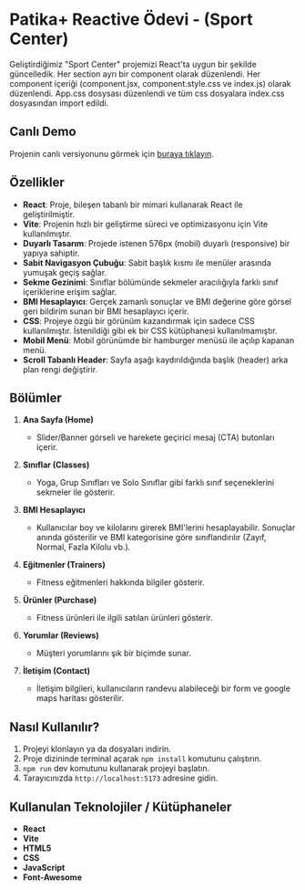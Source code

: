 # Patika+ Reactive Ödevi - (Sport Center)

Geliştirdiğimiz "Sport Center" projemizi React'ta uygun bir şekilde güncelledik. Her section ayrı bir component olarak düzenlendi.
Her component içeriği (component.jsx, component.style.css ve index.js) olarak düzenlendi. App.css dosysası düzenlendi ve tüm css dosyalara index.css dosyasından import edildi.

## Canlı Demo
Projenin canlı versiyonunu görmek için [buraya tıklayın](https://guileless-kulfi-03e2a6.netlify.app/).

## Özellikler

- **React**: Proje, bileşen tabanlı bir mimari kullanarak React ile geliştirilmiştir.
- **Vite**: Projenin hızlı bir geliştirme süreci ve optimizasyonu için Vite kullanılmıştır.
- **Duyarlı Tasarım**: Projede istenen 576px (mobil) duyarlı (responsive) bir yapıya sahiptir.
- **Sabit Navigasyon Çubuğu**: Sabit başlık kısmı ile menüler arasında yumuşak geçiş sağlar.
- **Sekme Gezinimi**: Sınıflar bölümünde sekmeler aracılığıyla farklı sınıf içeriklerine erişim sağlar.
- **BMI Hesaplayıcı**: Gerçek zamanlı sonuçlar ve BMI değerine göre görsel geri bildirim sunan bir BMI hesaplayıcı içerir.
- **CSS**: Projeye özgü bir görünüm kazandırmak için sadece CSS kullanılmıştır. İstenildiği gibi ek bir CSS kütüphanesi kullanılmamıştır.
- **Mobil Menü**: Mobil görünümde bir hamburger menüsü ile açılıp kapanan menü.
- **Scroll Tabanlı Header**: Sayfa aşağı kaydırıldığında başlık (header) arka plan rengi değiştirir.

## Bölümler

1. **Ana Sayfa (Home)**
   - Slider/Banner görseli ve harekete geçirici mesaj (CTA) butonları içerir.
   
2. **Sınıflar (Classes)**
   - Yoga, Grup Sınıfları ve Solo Sınıflar gibi farklı sınıf seçeneklerini sekmeler ile gösterir.

3. **BMI Hesaplayıcı**
   - Kullanıcılar boy ve kilolarını girerek BMI'lerini hesaplayabilir. Sonuçlar anında gösterilir ve BMI kategorisine göre sınıflandırılır (Zayıf, Normal, Fazla Kilolu vb.).

4. **Eğitmenler (Trainers)**
   - Fitness eğitmenleri hakkında bilgiler gösterir.

5. **Ürünler (Purchase)**
   - Fitness ürünleri ile ilgili satılan ürünleri gösterir.

6. **Yorumlar (Reviews)**
   - Müşteri yorumlarını şık bir biçimde sunar.
  
7. **İletişim (Contact)**
   - İletişim bilgileri, kullanıcıların randevu alabileceği bir form ve google maps haritası gösterilir.

## Nasıl Kullanılır?

1. Projeyi klonlayın ya da dosyaları indirin.
2. Proje dizininde terminal açarak `npm install` komutunu çalıştırın.
3. `npm run` dev komutunu kullanarak projeyi başlatın.
4. Tarayıcınızda `http://localhost:5173` adresine gidin.


## Kullanulan Teknolojiler / Kütüphaneler
- **React**
- **Vite**
- **HTML5**
- **CSS**
- **JavaScript**
- **Font-Awesome**
